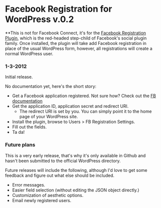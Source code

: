 # Facebook Registration for WordPress v.0.2 #

**This is not for Facebook Connect, it's for the [Facebook Registration Plugin](http://developers.facebook.com/docs/plugins/registration/), which is the red-headed step-child of Facebook's social plugin family. Once installed, the plugin will take add Facebook registration in place of the usual WordPress form, however, all registrations will create a normal WordPress user.

### 1-3-2012 ###
Initial release. 

No documentation yet, here's the short story:

* Get a Facebook application registered. Not sure how? Check out the [FB documentation](http://developers.facebook.com/docs/)
* Get the application ID, application secret and redirect URI.
	* The redirect URI is set by you. You can simply point it to the home page of your WordPress site.
* Install the plugin, browse to Users > FB Registration Settings.
* Fill out the fields.
* Ta da!

### Future plans ###

This is a very early release, that's why it's only available in Github and hasn't been submitted to the official WordPress directory. 

Future releases will include the following, although I'd love to get some feedback and figure out what else should be included.

* Error messages.
* Easier field selection (without editing the JSON object directly.)
* Customization of aesthetic options.
* Email newly registered users.


